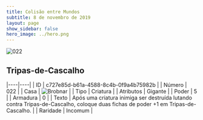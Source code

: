```yaml
---
title: Colisão entre Mundos
subtitle: 8 de novembro de 2019
layout: page
show_sidebar: false
hero_image: ../hero.png
---
```


![022](https://cdn.keyforgegame.com/media/card_front/pt/452_022_W9R22M4C3PFQ_pt.png)

## Tripas-de-Cascalho

|----|----|
| ID | c727e85d-b61a-4588-8c4b-0f9a4b75982b |
| Número | 022 |
| Casa | ![Brobnar](https://archonarcana.com/images/thumb/e/e0/Brobnar.png/22px-Brobnar.png "Brobnar") |
| Tipo | Criatura |
| Atributos | Gigante |
| Poder | 5 |
| Armadura | 0 |
| Texto | Após uma criatura inimiga ser destruída lutando contra Tripas-de-Cascalho,  coloque duas fichas de poder +1 em Tripas-de-Cascalho. |
| Raridade | Incomum |
